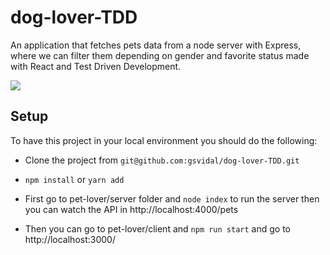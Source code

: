 # dog-lover-TDD
An application that fetches pets data from a node server with Express, where we can filter them depending on gender and favorite status made with React and Test Driven Development.

<a href="https://github.com/gsvidal/pet-lover-TDD">
  <img src="https://i.postimg.cc/QVLy4D0Q/pets-place-TDD.png">
</a> 

## Setup

To have this project in your local environment you should do the following:

- Clone the project from ` git@github.com:gsvidal/dog-lover-TDD.git `

- `npm install` or `yarn add`

- First go to pet-lover/server folder and `node index` to run the server then you can watch the API in http://localhost:4000/pets

- Then you can go to pet-lover/client and `npm run start` and go to http://localhost:3000/
